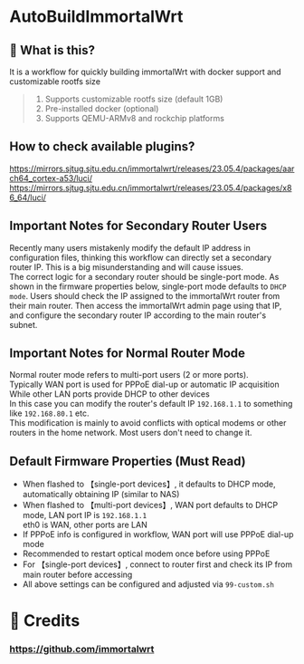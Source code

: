 # AutoBuildImmortalWrt

## 🤔 What is this?
It is a workflow for quickly building immortalWrt with docker support and customizable rootfs size
> 1. Supports customizable rootfs size (default 1GB) <br>
> 2. Pre-installed docker (optional) <br>
> 3. Supports QEMU-ARMv8 and rockchip platforms <br>

## How to check available plugins?
https://mirrors.sjtug.sjtu.edu.cn/immortalwrt/releases/23.05.4/packages/aarch64_cortex-a53/luci/ <br>
https://mirrors.sjtug.sjtu.edu.cn/immortalwrt/releases/23.05.4/packages/x86_64/luci/ 

## Important Notes for Secondary Router Users
Recently many users mistakenly modify the default IP address in configuration files, thinking this workflow can directly set a secondary router IP. This is a big misunderstanding and will cause issues.<br>
The correct logic for a secondary router should be single-port mode. As shown in the firmware properties below, single-port mode defaults to `DHCP mode`. Users should check the IP assigned to the immortalWrt router from their main router.
Then access the immortalWrt admin page using that IP, and configure the secondary router IP according to the main router's subnet.

## Important Notes for Normal Router Mode
Normal router mode refers to multi-port users (2 or more ports).<br>
Typically WAN port is used for PPPoE dial-up or automatic IP acquisition <br>
While other LAN ports provide DHCP to other devices<br>
In this case you can modify the router's default IP `192.168.1.1` to something like `192.168.80.1` etc.<br>
This modification is mainly to avoid conflicts with optical modems or other routers in the home network. Most users don't need to change it.

## Default Firmware Properties (Must Read)
- When flashed to 【single-port devices】, it defaults to DHCP mode, automatically obtaining IP (similar to NAS)
- When flashed to 【multi-port devices】, WAN port defaults to DHCP mode, LAN port IP is `192.168.1.1` <br>eth0 is WAN, other ports are LAN
- If PPPoE info is configured in workflow, WAN port will use PPPoE dial-up mode
- Recommended to restart optical modem once before using PPPoE
- For 【single-port devices】, connect to router first and check its IP from main router before accessing
- All above settings can be configured and adjusted via `99-custom.sh`

# 🌟 Credits
### https://github.com/immortalwrt
